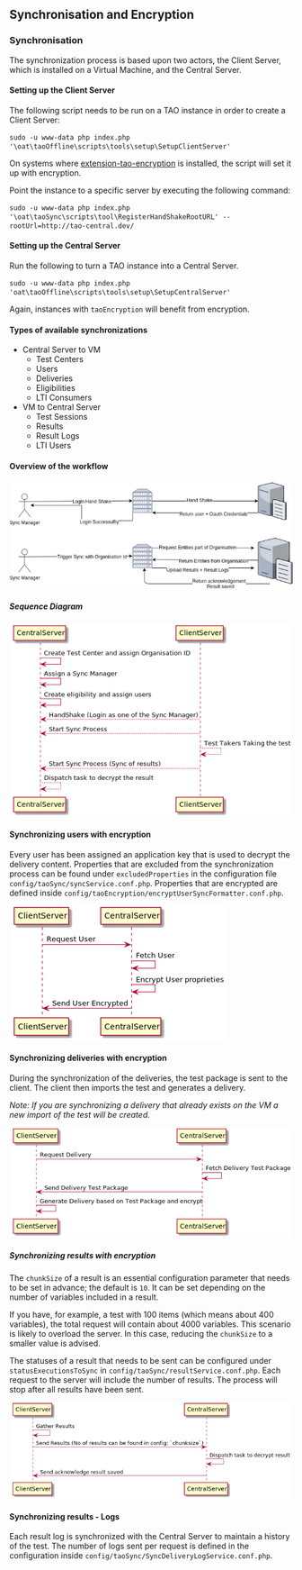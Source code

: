 ## Synchronisation and Encryption

### Synchronisation
The synchronization process is based upon two actors, the Client Server, which is installed on a Virtual Machine, and the Central Server.

#### Setting up the Client Server
The following script needs to be run on a TAO instance in order to create a Client Server:

```shell
sudo -u www-data php index.php '\oat\taoOffline\scripts\tools\setup\SetupClientServer'
```

On systems where [extension-tao-encryption](https://github.com/oat-sa/extension-tao-encryption) is installed, the script will set it up with encryption.
    
Point the instance to a specific server by executing the following command:
 
 ```shell
sudo -u www-data php index.php '\oat\taoSync\scripts\tool\RegisterHandShakeRootURL' --rootUrl=http://tao-central.dev/
 ```

#### Setting up the Central Server
Run the following to turn a TAO instance into a Central Server.

```shell
sudo -u www-data php index.php 'oat\taoOffline\scripts\tools\setup\SetupCentralServer'
```

Again, instances with `taoEncryption` will benefit from encryption.

#### Types of available synchronizations
* Central Server to VM
    * Test Centers
    * Users
    * Deliveries
    * Eligibilities
    * LTI Consumers
* VM to Central Server
    * Test Sessions
    * Results
    * Result Logs
    * LTI Users
    
#### Overview of the workflow
![Overview workflow](docs/overview_sync.png)

##### Sequence Diagram
![Sequence Diagram](docs/sync_flow.png)

#### Synchronizing users with encryption
Every user has been assigned an application key that is used to decrypt the delivery content. Properties that are excluded from the synchronization process can be found under `excludedProperties` in the configuration file `config/taoSync/syncService.conf.php`.  Properties that are encrypted are defined inside `config/taoEncryption/encryptUserSyncFormatter.conf.php`.

![Synchronizing users](docs/sync_users.png)

#### Synchronizing deliveries with encryption
During the synchronization of the deliveries, the test package is sent to the client. The client then imports the test and generates a delivery. 

_Note: If you are synchronizing a delivery that already exists on the VM a new import of the test will be created._

![Synchronizing Deliveries](docs/sync_delivery.png)

##### Synchronizing results with encryption
The `chunkSize` of a result is an essential configuration parameter that needs to be set in advance; the default is `10`. It can be set depending on the number of variables included in a result.

If you have, for example, a test with 100 items (which means about 400 variables), the total request will contain about 4000 variables. This scenario is likely to overload the server. In this case, reducing the `chunkSize` to a smaller value is advised.

The statuses of a result that needs to be sent can be configured under `statusExecutionsToSync` in `config/taoSync/resultService.conf.php`. Each request to the server will include the number of results. The process will stop after all results have been sent.

![Synchronizing Results](docs/sync_results.png)

#### Synchronizing results - Logs
Each result log is synchronized with the Central Server to maintain a history of the test. The number of logs sent per request is defined in the configuration inside `config/taoSync/SyncDeliveryLogService.conf.php`.
